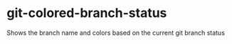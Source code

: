 git-colored-branch-status
=========================

Shows the branch name and colors based on the current git branch status
